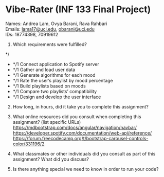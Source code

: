 # Vibe-Rater (INF 133 Final Project) #

Names: Andrea Lam, Ovya Barani, Rava Rahbari<br>
Emails: lama17@uci.edu, obarani@uci.edu<br>
IDs: 18774398, 70919612

1. Which requirements were fulfilled?

*/
- */1 Connect application to Spotify server
- */1 Gather and load user data
- */1 Generate algorithms for each mood
- */1 Rate the user’s playlist by mood percentage
- */1 Build playlists based on moods
- */1 Compare two playlists’ compatibility
- */1 Design and develop the user interface 


2. How long, in hours, did it take you to complete this assignment?


3. What online resources did you consult when completing this assignment? (list specific URLs)
https://mdbootstrap.com/docs/angular/navigation/navbar/
https://developer.spotify.com/documentation/web-api/reference/
https://forum.freecodecamp.org/t/bootstrap-carousel-controls-color/331196/2 

4. What classmates or other individuals did you consult as part of this assignment? What did you discuss?



5. Is there anything special we need to know in order to run your code?


